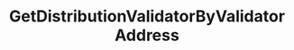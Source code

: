 ---
title: GetDistributionValidatorByValidatorAddress
api:
  file: consensus-client-api.json
  operationId: get_distribution-validators-validator-address
hidden: false
---